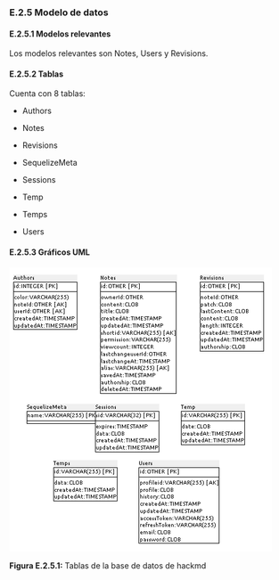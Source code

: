 ### E.2.5 Modelo de datos

#### E.2.5.1 Modelos relevantes

Los modelos relevantes son Notes, Users y Revisions. 

#### E.2.5.2 Tablas

Cuenta con 8 tablas:

* Authors 	 

* Notes   	 

* Revisions    

* SequelizeMeta

* Sessions	 

* Temp    	 

* Temps   	 

* Users   

#### E.2.5.3 Gráficos UML

![image alt text](image_2.png)

**Figura E.2.5.1:** Tablas de la base de datos de hackmd



